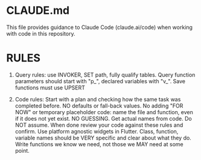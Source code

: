 # CLAUDE.md

This file provides guidance to Claude Code (claude.ai/code) when working with code in this repository.

# RULES
1. Query rules: use INVOKER, SET path, fully qualify tables. Query function parameters should start with "p_", declared variables with "v_". Save functions must use UPSERT

2. Code rules: Start with a plan and checking how the same task was completed before. NO defaults or fall-back values. No adding "FOR NOW" or temporary placeholder code: name the file and function, even if it does not yet exist. NO GUESSING. Get actual names from code. Do NOT assume. When done review your code against these rules and confirm. Use platform agnostic widgets in Flutter. Class, function, variable names should be VERY specific and clear about what they do. Write functions we know we need, not those we MAY need at some point. 

